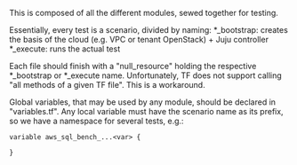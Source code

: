 This is composed of all the different modules, sewed together for testing.

Essentially, every test is a scenario, divided by naming:
*_bootstrap: creates the basis of the cloud (e.g. VPC or tenant OpenStack) + Juju controller
*_execute: runs the actual test

Each file should finish with a "null_resource" holding the respective *_bootstrap or *_execute name.
Unfortunately, TF does not support calling "all methods of a given TF file". This is a workaround.

Global variables, that may be used by any module, should be declared in "variables.tf". Any local
variable must have the scenario name as its prefix, so we have a namespace for several tests, e.g.:

```
variable aws_sql_bench_...<var> {

}
```